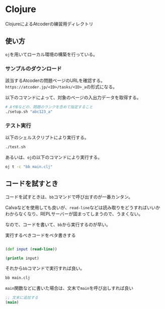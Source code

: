 # Clojure

ClojureによるAtcoderの練習用ディレクトリ

## 使い方

`oj`を用いてローカル環境の構築を行っている。

### サンプルのダウンロード

該当するAtcoderの問題ページのURLを確認する。
`https://atcoder.jp/<ID>/tasks/<ID>_a`の形式になる。

以下のコマンドによって、対象のページの入出力データを取得する。

```sh
# AやBなどの、問題のランクを含めて指定すること
./setup.sh "abc123_a"
```

### テスト実行

以下のシェルスクリプトにより実行する。

```sh
./test.sh
```

あるいは、`oj`の以下のコマンドにより実行する。

```sh
oj t -c "bb main.clj"
```

## コードを試すとき

コードを試すときは、`bb`コマンドで呼び出すのが一番カンタン。

Calvaなどを使用しても良いが、`read-line`などは読み取りをどうすればいいかわからなくなり、REPLサーバーが固まってしまうので、うまくない。

なので、コードを書いて、`bb`から実行するのが早い。

実行するべきコードをベタ書きする

```clojure

(def input (read-line))

(println input)
```

それから`bb`コマンドで実行すれば良い。

```sh
bb main.clj
```

`main`関数などに書いた場合は、文末で`main`を呼び出しすれば良い

```clojure
;; 文末に追加する
(main)
```
